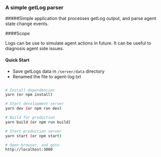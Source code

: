 ### A simple getLog parser

#####Simple application that processes getLog output, and parse agent state change events.


####Scope

Logs can be use to simulate agent actions in future. It can be useful to diagnosis agent side issues.


#### Quick Start

- Save getLogs data in `/server/data` directory
- Renamed the file to agent-log.txt

```bash

# Install dependencies
yarn (or npm install)

# Start development server
yarn dev (or npm run dev)

# Build for production
yarn build (or npm run build)

# Start production server
yarn start (or npm start)

# Open browser, and goto
http://localhost:3000
